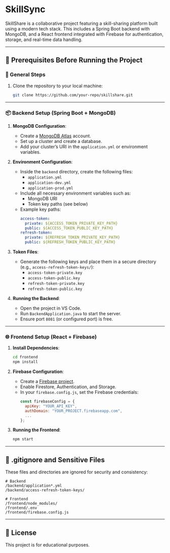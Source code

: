 # SkillSync

SkillShare is a collaborative project featuring a skill-sharing platform built using a modern tech stack. This includes a Spring Boot backend with MongoDB, and a React frontend integrated with Firebase for authentication, storage, and real-time data handling.

---

## 🔧 Prerequisites Before Running the Project

### 🧠 General Steps
1. Clone the repository to your local machine:
   ```bash
   git clone https://github.com/your-repo/skillshare.git
   ```

---

### 📦 Backend Setup (Spring Boot + MongoDB)

1. **MongoDB Configuration**:
   - Create a [MongoDB Atlas](https://www.mongodb.com/cloud/atlas/register) account.
   - Set up a cluster and create a database.
   - Add your cluster’s URI in the `application.yml` or environment variables.

2. **Environment Configuration**:
   - Inside the `backend` directory, create the following files:
     - `application.yml`
     - `application-dev.yml`
     - `application-prod.yml`
   - Include all necessary environment variables such as:
     - MongoDB URI
     - Token key paths (see below)
   - Example key paths:
     ```yaml
     access-token:
       private: ${ACCESS_TOKEN_PRIVATE_KEY_PATH}
       public: ${ACCESS_TOKEN_PUBLIC_KEY_PATH}
     refresh-token:
       private: ${REFRESH_TOKEN_PRIVATE_KEY_PATH}
       public: ${REFRESH_TOKEN_PUBLIC_KEY_PATH}
     ```

3. **Token Files**:
   - Generate the following keys and place them in a secure directory (e.g., `access-refresh-token-keys/`):
     - `access-token-private.key`
     - `access-token-public.key`
     - `refresh-token-private.key`
     - `refresh-token-public.key`

4. **Running the Backend**:
   - Open the project in VS Code.
   - Run `BackendApplication.java` to start the server.
   - Ensure port `8081` (or configured port) is free.

---

### 🌐 Frontend Setup (React + Firebase)

1. **Install Dependencies**:
   ```bash
   cd frontend
   npm install
   ```

2. **Firebase Configuration**:
   - Create a [Firebase project](https://console.firebase.google.com).
   - Enable Firestore, Authentication, and Storage.
   - In your `firebase.config.js`, set the Firebase credentials:
     ```js
     const firebaseConfig = {
       apiKey: "YOUR_API_KEY",
       authDomain: "YOUR_PROJECT.firebaseapp.com",
       ...
     };
     ```

3. **Running the Frontend**:
   ```bash
   npm start
   ```

---

## 📁 .gitignore and Sensitive Files

These files and directories are ignored for security and consistency:
```
# Backend
/backend/application*.yml
/backend/access-refresh-token-keys/

# Frontend
/frontend/node_modules/
/frontend/.env
/frontend/firebase.config.js
```

---


## 📄 License
This project is for educational purposes.
